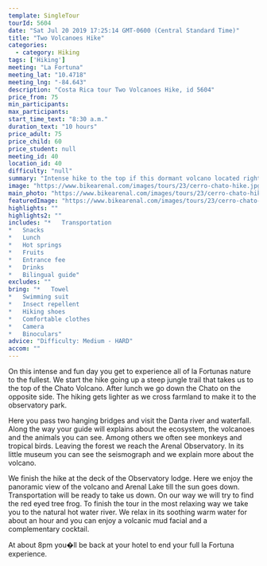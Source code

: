 ```yaml
---
template: SingleTour
tourId: 5604
date: "Sat Jul 20 2019 17:25:14 GMT-0600 (Central Standard Time)"
title: "Two Volcanoes Hike"
categories: 
  - category: Hiking
tags: ['Hiking']
meeting: "La Fortuna"
meeting_lat: "10.4718"
meeting_lng: "-84.643"
description: "Costa Rica tour Two Volcanoes Hike, id 5604"
price_from: 75
min_participants: 
max_participants: 
start_time_text: "8:30 a.m."
duration_text: "10 hours"
price_adult: 75
price_child: 60
price_student: null
meeting_id: 40
location_id: 40
difficulty: "null"
summary: "Intense hike to the top if this dormant volcano located right next to Arenal. On the way down we�ll cool off in the magnificent Fortuna Waterfall."
image: "https://www.bikearenal.com/images/tours/23/cerro-chato-hike.jpg"
main_photo: "https://www.bikearenal.com/images/tours/23/cerro-chato-hike.jpg"
featuredImage: "https://www.bikearenal.com/images/tours/23/cerro-chato-hike.jpg"
highlights: ""
highlights2: ""
includes: "*   Transportation
*   Snacks
*   Lunch
*   Hot springs
*   Fruits
*   Entrance fee
*   Drinks
*   Bilingual guide"
excludes: ""
bring: "*   Towel
*   Swimming suit
*   Insect repellent
*   Hiking shoes
*   Comfortable clothes
*   Camera
*   Binoculars"
advice: "Difficulty: Medium - HARD"
accom: ""
---
```

On this intense and fun day you get to experience all of la Fortunas nature to the fullest. We start the hike going up a steep jungle trail that takes us to the top of the Chato Volcano. After lunch we go down the Chato on the opposite side. The hiking gets lighter as we cross farmland to make it to the observatory park.

Here you pass two hanging bridges and visit the Danta river and waterfall. Along the way your guide will explains about the ecosystem, the volcanoes and the animals you can see. Among others we often see monkeys and tropical birds. Leaving the forest we reach the Arenal Observatory. In its little museum you can see the seismograph and we explain more about the volcano.

We finish the hike at the deck of the Observatory lodge. Here we enjoy the panoramic view of the volcano and Arenal Lake till the sun goes down. Transportation will be ready to take us down. On our way we will try to find the red eyed tree frog. To finish the tour in the most relaxing way we take you to the natural hot water river. We relax in its soothing warm water for about an hour and you can enjoy a volcanic mud facial and a complementary cocktail.

At about 8pm you�ll be back at your hotel to end your full la Fortuna experience.